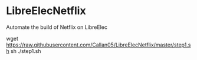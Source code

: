 # LibreElecNetflix
Automate the build of Netflix on LibreElec


wget https://raw.githubusercontent.com/Callan05/LibreElecNetflix/master/step1.sh
sh ./step1.sh
